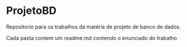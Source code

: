 # ProjetoBD
Repositorio para os trabalhos da matéria de projeto de banco de dados.

Cada pasta contem um readme.md contendo o enunciado do trabalho
